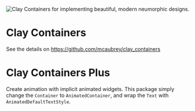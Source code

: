 ![Clay Containers for implementing beautiful, modern neumorphic designs.](https://res.cloudinary.com/mca62511/image/upload/v1579847668/banner_zx6prd.png)

# Clay Containers

See the details on https://github.com/mcaubrey/clay_containers

# Clay Containers Plus

Create animation with implicit animated widgets.
This package simply change the `Container` to `AnimatedContainer`,
and wrap the `Text` with `AnimatedDefaultTextStyle`.
